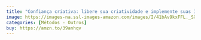 ```yaml
---
title: "Confiança criativa: libere sua criatividade e implemente suas Ideias"
image: https://images-na.ssl-images-amazon.com/images/I/41bAv9kxFFL._SX323_BO1,204,203,200_.jpg
categories: [Métodos - Outros]
buy: https://amzn.to/39anhqv
---
```

